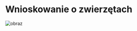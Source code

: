 # Wnioskowanie o zwierzętach

![obraz](https://user-images.githubusercontent.com/55066543/206770048-0f002168-8aeb-4a24-8d46-fc1e68a827c1.png)
